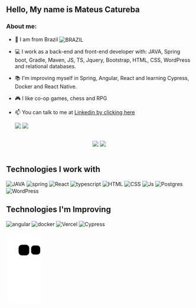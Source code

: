 ## Hello, My name is Mateus Catureba
### About me:
- 🏡 I am from Brazil <img align="center" alt="BRAZIL" height="30" src="https://user-images.githubusercontent.com/85377721/221249556-809bcbc7-7663-4fe7-827e-1608471991a0.png" />
- 💻 I work as a back-end and front-end developer with: JAVA, Spring boot, Gradle, Maven, JS, TS, Jquery, Bootstrap, HTML, CSS, WordPress and relational databases.
- 📚 I'm improving myself in Spring, Angular, React and learning Cypress, Docker and React Native.
- 🎮 I like co-op games, chess and RPG
- 📫 You can talk to me at <a target="_blank" href="https://linkedin.com/in/catureba">Linkedin by clicking here</a>

  <div>
  <a href = "mailto:caturebadev@gmail.com" target="_blank"><img src="https://img.shields.io/badge/-Gmail-%23333?style=for-the-badge&logo=gmail&logoColor=white" target="_blank"></a>
  <a href="https://www.linkedin.com/in/catureba" target="_blank"><img src="https://img.shields.io/badge/-LinkedIn-%230077B5?style=for-the-badge&logo=linkedin&logoColor=white"></a> 
  </div>
  
  ##
  
<div align="center" >
  <img  height="180em" src="https://github-readme-stats.vercel.app/api?username=catureba&show_icons=true&theme=dark&count_private=true"/>
  <img height="180em" src="https://github-readme-stats.vercel.app/api/top-langs/?username=catureba&layout=compact&langs_count=10&theme=dark"/>
</div>
  
<div style="display: inline_block"><br>
  
  ## Technologies I work with
  
  <img align="center" alt="JAVA" height="30" width="40" src="https://cdn.jsdelivr.net/gh/devicons/devicon/icons/java/java-original.svg" />
  <img align="center" alt="spring" height="30" width="40" src="https://cdn.jsdelivr.net/gh/devicons/devicon/icons/spring/spring-original.svg" />
  <img align="center" alt="React" height="30" width="40" src="https://www.vectorlogo.zone/logos/reactjs/reactjs-icon.svg" />
  <img align="center" alt="typescript" height="30" width="40" src="https://cdn.jsdelivr.net/gh/devicons/devicon/icons/typescript/typescript-plain.svg" />
  <img align="center" alt="HTML" height="30" width="40" src="https://cdn.jsdelivr.net/gh/devicons/devicon/icons/html5/html5-original.svg" />
  <img align="center" alt="CSS" height="30" width="40" src="https://cdn.jsdelivr.net/gh/devicons/devicon/icons/css3/css3-original.svg" />
  <img align="center" alt="Js" height="30" width="40" src="https://cdn.jsdelivr.net/gh/devicons/devicon/icons/javascript/javascript-plain.svg"/>
  <img align="center" alt="Postgres" height="30" width="40" src="https://www.vectorlogo.zone/logos/postgresql/postgresql-icon.svg" />
  <img align="center" alt="WordPress" height="30" width="40" src="https://cdn.jsdelivr.net/gh/devicons/devicon/icons/wordpress/wordpress-plain.svg">

  ## Technologies I'm Improving

  <img align="center" alt="angular" height="30" width="40" src="https://cdn.jsdelivr.net/gh/devicons/devicon/icons/angularjs/angularjs-original.svg" />
  <img align="center" alt="docker" height="30" width="40" src="https://cdn.jsdelivr.net/gh/devicons/devicon/icons/docker/docker-original.svg" />
  <img align="center" alt="Vercel" height="30" width="40" src="https://www.svgrepo.com/show/327408/logo-vercel.svg" />
  <img align="center" alt="Cypress" height="30" src="https://asset.brandfetch.io/idIq_kF0rb/idv3zwmSiY.jpeg" />
  
  ![Snake animation](https://github.com/catureba/catureba/blob/output/github-contribution-grid-snake.svg)
  
</div>
